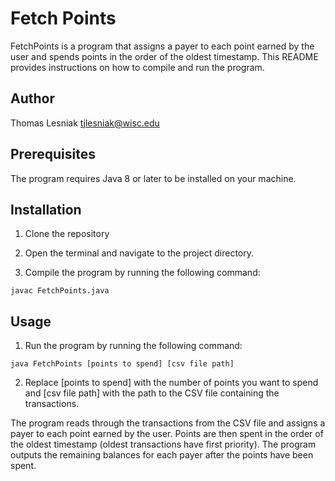 # Fetch Points
FetchPoints is a program that assigns a payer to each point earned by the user and spends points in the order of the oldest timestamp. This README provides instructions on how to compile and run the program.

## Author
Thomas Lesniak
tjlesniak@wisc.edu

## Prerequisites
The program requires Java 8 or later to be installed on your machine.

## Installation
1.  Clone the repository 

2.  Open the terminal and navigate to the project directory.

3.  Compile the program by running the following command:

```
javac FetchPoints.java
```

## Usage
1.   Run the program by running the following command:

```
java FetchPoints [points to spend] [csv file path]
```

2.  Replace [points to spend] with the number of points you want to spend and [csv file path] with the path to the CSV file containing the transactions.


The program reads through the transactions from the CSV file and assigns a payer to each point earned by the user. Points are then spent in the order of the oldest timestamp (oldest transactions have first priority). The program outputs the remaining balances for each payer after the points have been spent.
